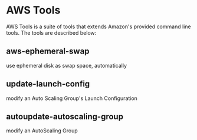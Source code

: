 AWS Tools
=========
AWS Tools is a suite of tools that extends Amazon's provided command line tools. The tools are described below:

## aws-ephemeral-swap
use ephemeral disk as swap space, automatically

## update-launch-config
modify an Auto Scaling Group's Launch Configuration


## autoupdate-autoscaling-group
modify an AutoScaling Group
